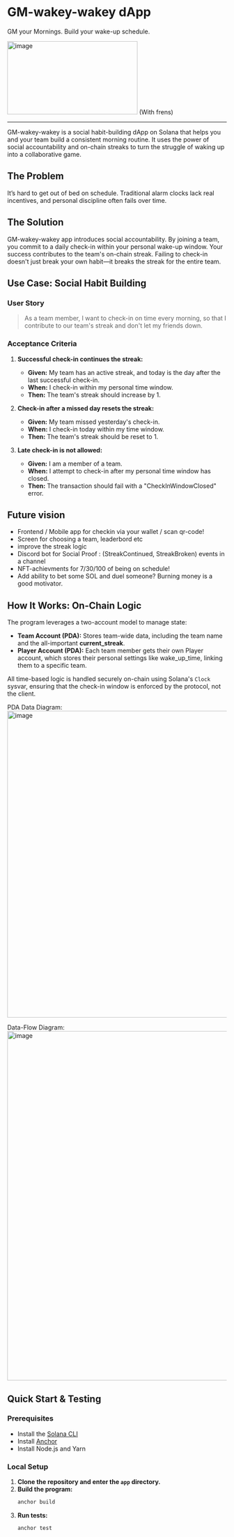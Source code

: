 # GM-wakey-wakey dApp

GM your Mornings. Build your wake-up schedule.

<img width="299" height="168" alt="image" src="https://github.com/user-attachments/assets/8137d250-1d97-41f8-9ac7-f30453857e38" />
(With frens)




-------------------------------------------------------------------------------------------------------------------



GM-wakey-wakey is a social habit-building dApp on Solana that helps you and your team build a consistent morning routine. It uses the power of social accountability and on-chain streaks to turn the struggle of waking up into a collaborative game.

## The Problem

It’s hard to get out of bed on schedule. Traditional alarm clocks lack real incentives, and personal discipline often fails over time.

## The Solution

GM-wakey-wakey app introduces social accountability. By joining a team, you commit to a daily check-in within your personal wake-up window. Your success contributes to the team's on-chain streak. Failing to check-in doesn't just break your own habit—it breaks the streak for the entire team.

## Use Case: Social Habit Building

### User Story

> As a team member, I want to check-in on time every morning, so that I contribute to our team's streak and don't let my friends down.

### Acceptance Criteria

1.  **Successful check-in continues the streak:**
    *   **Given:** My team has an active streak, and today is the day after the last successful check-in.
    *   **When:** I check-in within my personal time window.
    *   **Then:** The team's streak should increase by 1.

2.  **Check-in after a missed day resets the streak:**
    *   **Given:** My team missed yesterday's check-in.
    *   **When:** I check-in today within my time window.
    *   **Then:** The team's streak should be reset to 1.

3.  **Late check-in is not allowed:**
    *   **Given:** I am a member of a team.
    *   **When:** I attempt to check-in after my personal time window has closed.
    *   **Then:** The transaction should fail with a "CheckInWindowClosed" error.

## Future vision
- Frontend / Mobile app for checkin via your wallet / scan qr-code!
- Screen for choosing a team, leaderbord etc
- improve the streak logic
- Discord bot for Social Proof : (StreakContinued, StreakBroken) events in a channel
- NFT-achievments for 7/30/100 of being on schedule!
- Add ability to bet some SOL and duel someone? Burning money is a good motivator.

## How It Works: On-Chain Logic

The program leverages a two-account model to manage state:

*   **Team Account (PDA):** Stores team-wide data, including the team name and the all-important **current_streak**.
*   **Player Account (PDA):** Each team member gets their own Player account, which stores their personal settings like wake_up_time, linking them to a specific team.

All time-based logic is handled securely on-chain using Solana's `Clock` sysvar, ensuring that the check-in window is enforced by the protocol, not the client.

PDA Data Diagram:
<img width="1418" height="704" alt="image" src="https://github.com/user-attachments/assets/699a3f45-4dd2-4bd7-b49e-c6ee725f1dad" />

Data-Flow Diagram:
<img width="1245" height="802" alt="image" src="https://github.com/user-attachments/assets/d6f4515c-67b8-41c0-9d69-f529586868f4" />



## Quick Start & Testing

### Prerequisites

*   Install the [Solana CLI](https://docs.solana.com/cli/install-solana-cli-tools)
*   Install [Anchor](https://www.anchor-lang.com/docs/installation)
*   Install Node.js and Yarn

### Local Setup

1.  **Clone the repository and enter the `app` directory.**
2.  **Build the program:**
    ```bash
    anchor build
    ```
3.  **Run tests:**
    ```bash
    anchor test
    ```
 

